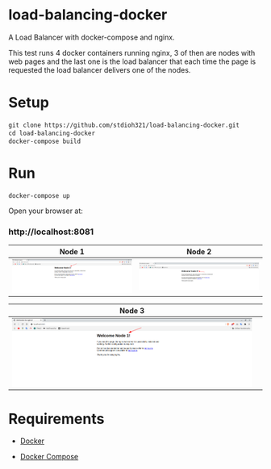 # load-balancing-docker
A Load Balancer with docker-compose and nginx.

This test runs 4 docker containers running nginx, 3 of then are nodes with web pages and the last one is the load balancer that each time the page is requested the load balancer delivers one of the nodes.


# Setup 
```
git clone https://github.com/stdioh321/load-balancing-docker.git
cd load-balancing-docker
docker-compose build
```

# Run
```
docker-compose up
```
Open your browser at:

### **http://localhost:8081**

Node 1|Node 2 
:---:|:---: 
![Node 1](./docs/screenshots/screenshot_01.png) |![Node 2](./docs/screenshots/screenshot_02.png)

Node 3|  |
:---:|:---: 
![Node 3](./docs/screenshots/screenshot_01.png) |


# Requirements

* [Docker](https://docs.docker.com/engine/install/ubuntu/)

* [Docker Compose](https://docs.docker.com/compose/install/)
